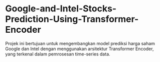# Google-and-Intel-Stocks-Prediction-Using-Transformer-Encoder
Projek ini bertujuan untuk mengembangkan model prediksi harga saham Google dan Intel dengan menggunakan arsitektur Transformer Encoder, yang terkenal dalam pemrosesan time-series data.
